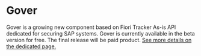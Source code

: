 # Gover 

Gover is a growing new component based on Fiori Tracker As-is API dedicated for securing SAP systems. Gover is currently available in the beta version for free. The final release will be paid product. [See more details on the dedicated page.](https://help.gvr.cm/)